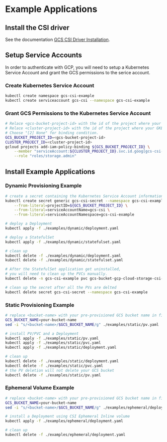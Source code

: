 # Example Applications

## Install the CSI driver
See the documentation [GCS CSI Driver Installation](../docs/installation.md).

## Setup Service Accounts
In order to authenticate with GCP, you will need to setup a Kubernetes Service Account and grant the GCS permissions to the serice account.
### Create Kubernetes Service Account
```bash
kubectl create namespace gcs-csi-example
kubectl create serviceaccount gcs-csi --namespace gcs-csi-example
```

### Grant GCS Permissions to the Kubernetes Service Account
```bash
# Relace <gcs-bucket-project-id> with the id of the project where your GCS bucket lives.
# Relace <cluster-project-id> with the id of the project where your GKE cluster lives.
# Choose "[2] None" for binding condition.
GCS_BUCKET_PROJECT_ID=<gcs-bucket-project-id>
CLUSTER_PROJECT_ID=<cluster-project-id>
gcloud projects add-iam-policy-binding ${GCS_BUCKET_PROJECT_ID} \
    --member "serviceAccount:${CLUSTER_PROJECT_ID}.svc.id.goog[gcs-csi-example/gcs-csi]" \
    --role "roles/storage.admin"
```

## Install Example Applications
### Dynamic Provisioning Example
```bash
# create a secret containing the Kubernetes Service Account information
kubectl create secret generic gcs-csi-secret --namespace gcs-csi-example \
    --from-literal=projectID=${GCS_BUCKET_PROJECT_ID} \
    --from-literal=serviceAccountName=gcs-csi \
    --from-literal=serviceAccountNamespace=gcs-csi-example

# deploy a Deployment
kubectl apply -f ./examples/dynamic/deployment.yaml

# deploy a StatefulSet
kubectl apply -f ./examples/dynamic/statefulset.yaml

# clean up
kubectl delete -f ./examples/dynamic/deployment.yaml
kubectl delete -f ./examples/dynamic/statefulset.yaml

# After the StatefulSet application get uninstalled,
# you will need to clean up the PVCs manually.
kubectl delete -n gcs-csi-example pvc gcs-bucket-gcp-cloud-storage-csi-dynamic-statefulset-example-0 gcs-bucket-gcp-cloud-storage-csi-dynamic-statefulset-example-1 gcs-bucket-gcp-cloud-storage-csi-dynamic-statefulset-example-2

# clean up the secret after all the PVs are delted
kubectl delete secret gcs-csi-secret --namespace gcs-csi-example
```

### Static Provisioning Example
```bash
# replace <bucket-name> with your pre-provisioned GCS bucket name in file ./examples/static/pv.yaml.
GCS_BUCKET_NAME=your-bucket-name
sed -i "s/<bucket-name>/$GCS_BUCKET_NAME/g" ./examples/static/pv.yaml

# install PV/PVC and a Deployment
kubectl apply -f ./examples/static/pv.yaml
kubectl apply -f ./examples/static/pvc.yaml
kubectl apply -f ./examples/static/deployment.yaml

# clean up
kubectl delete -f ./examples/static/deployment.yaml
kubectl delete -f ./examples/static/pvc.yaml
# the PV deletion will not delete your GCS bucket
kubectl delete -f ./examples/static/pv.yaml
```

### Ephemeral Volume Example
```bash
# replace <bucket-name> with your pre-provisioned GCS bucket name in file ./examples/ephemeral/deployment.yaml.
GCS_BUCKET_NAME=your-bucket-name
sed -i "s/<bucket-name>/$GCS_BUCKET_NAME/g" ./examples/ephemeral/deployment.yaml

# install a Deployment using CSI Ephemeral Inline volume
kubectl apply -f ./examples/ephemeral/deployment.yaml

# clean up
kubectl delete -f ./examples/ephemeral/deployment.yaml
```